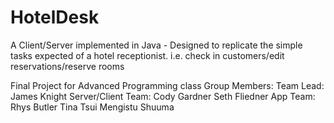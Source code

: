 # HotelDesk
A Client/Server implemented in Java - Designed to replicate the simple tasks expected of a hotel receptionist. i.e. check in customers/edit reservations/reserve rooms

Final Project for Advanced Programming class
Group Members:
  Team Lead:
    James Knight
  Server/Client Team:
    Cody Gardner
    Seth Fliedner
  App Team:
    Rhys Butler
    Tina Tsui
    Mengistu Shuuma
